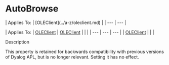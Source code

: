 




<h1 class="heading"><span class="name">AutoBrowse</span></h1>
| Applies To: | [OLEClient](../a-z/oleclient.md) |
| --- | ---  |

| Applies To: | [OLEClient](../a-z/oleclient.md) | [OLEClient](../a-z/oleclient.md) |  |  |
| --- | --- | ---  |
| [OLEClient](../a-z/oleclient.md) |  |  |


Description


This property is retained for backwards compatibility with previous versions of Dyalog APL, but is no longer relevant. Setting it has no effect.




